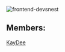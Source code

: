 ![frontend-devsnest](https://socialify.git.ci/Team-Focussed/frontend-devsnest/image?description=1&font=Raleway&forks=1&issues=1&language=1&owner=1&pattern=Diagonal%20Stripes&pulls=1&stargazers=1&theme=Dark)

## Members:
[KayDee](https://github.com/kaydee0502)
